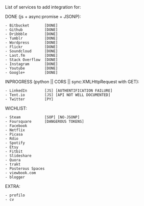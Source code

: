 List of services to add integration for:

DONE (js + async:promise + JSONP):

    - Bitbucket       [DONE]
    - Github          [DONE]
    - Dribbble        [DONE]
    - Tumblr          [DONE]
    - Wordpress       [DONE]
    - Flickr          [DONE]
    - Soundcloud      [DONE]
    - Last.fm         [DONE]
    - Stack Overflow  [DONE]
    - Instagram       [DONE]
    - Youtube         [DONE]
    - Google+         [DONE]

INPROGRESS (python || CORS || sync:XMLHttpRequest with GET):

    - LinkedIn        [JS] [AUTHENTIFICATION FAILURE]
    - Tent.io         [JS] [API NOT WELL DOCUMENTED]
    - Twitter         [PY]

WICHLIST:

    - Steam           [SOP] [NO-JSONP]
    - Foursquare      [DANGEROUS TOKENS]
    - Facebook
    - Netflix
    - Picasa
    - Rdio
    - Spotify
    - Etsy
    - Fitbit
    - Slideshare
    - Quora
    - trakt
    - Posterous Spaces
    - viewbook.com
    - blogger

EXTRA:

    - profilo
    - cv
